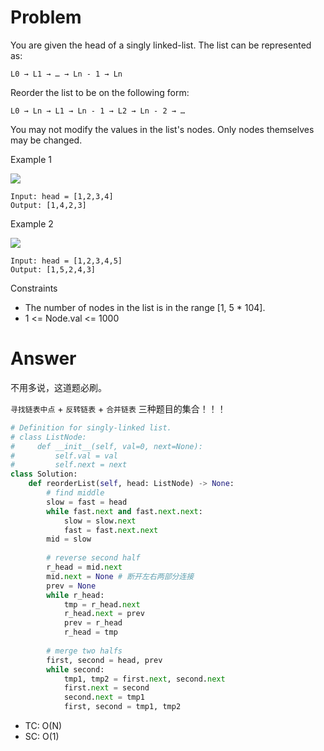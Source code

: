 # Problem
You are given the head of a singly linked-list. The list can be represented as:
```
L0 → L1 → … → Ln - 1 → Ln
```
Reorder the list to be on the following form:
```
L0 → Ln → L1 → Ln - 1 → L2 → Ln - 2 → …
```
You may not modify the values in the list's nodes. Only nodes themselves may be changed.

Example 1

![](https://assets.leetcode.com/uploads/2021/03/04/reorder1linked-list.jpg)
```
Input: head = [1,2,3,4]
Output: [1,4,2,3]
```

Example 2

![](https://assets.leetcode.com/uploads/2021/03/09/reorder2-linked-list.jpg)
```
Input: head = [1,2,3,4,5]
Output: [1,5,2,4,3]
```

Constraints
- The number of nodes in the list is in the range [1, 5 * 104].
- 1 <= Node.val <= 1000

# Answer
不用多说，这道题必刷。

`寻找链表中点` + `反转链表` + `合并链表` 三种题目的集合！！！
```python
# Definition for singly-linked list.
# class ListNode:
#     def __init__(self, val=0, next=None):
#         self.val = val
#         self.next = next
class Solution:
    def reorderList(self, head: ListNode) -> None:
        # find middle
        slow = fast = head
        while fast.next and fast.next.next:
            slow = slow.next
            fast = fast.next.next
        mid = slow
        
        # reverse second half
        r_head = mid.next
        mid.next = None # 断开左右两部分连接
        prev = None
        while r_head:
            tmp = r_head.next
            r_head.next = prev
            prev = r_head
            r_head = tmp
        
        # merge two halfs
        first, second = head, prev
        while second:
            tmp1, tmp2 = first.next, second.next
            first.next = second
            second.next = tmp1
            first, second = tmp1, tmp2
```
- TC: O(N)
- SC: O(1)
